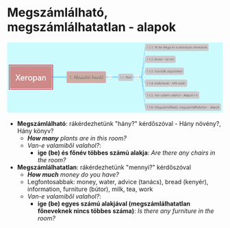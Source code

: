 # Megszámlálható, megszámlálhatatlan - alapok

![1.1](images/1.1.png)

* **Megszámlálható**: rákérdezhetünk "hány?" kérdőszóval - Hány növény?, Hány könyv?
  * ***How many*** *plants are in this room?*
  * *Van-e valamiből valahol?*:
    * **ige (be) és főnév többes számú alakja**: *Are there any chairs in the room?*
* **Megszámlálhatatlan**: rákérdezhetünk "mennyi?" kérdőszóval
  * ***How much*** *money do you have?*
  * Legfontosabbak: money, water, advice (tanács), bread (kenyér), information, furniture (bútor), milk, tea, work
  * *Van-e valamiből valahol?*:
    * **ige (be) egyes számú alakjával (megszámlálhatatlan főneveknek nincs többes száma)**: *Is there any furniture in the room?*
